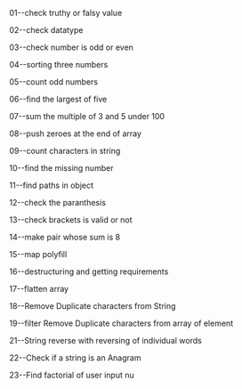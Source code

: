 01--check truthy or falsy value


02--check datatype


03--check number is odd or even


04--sorting three numbers


05--count odd numbers


06--find the largest of five


07--sum the multiple of 3 and 5 under 100


08--push zeroes at the end of array


09--count characters in string


10--find the missing number


11--find paths in object


12--check the paranthesis


13--check brackets is valid or not


14--make pair whose sum is 8


15--map polyfill


16--destructuring and getting requirements


17--flatten array


18--Remove Duplicate characters from String


19--filter Remove Duplicate characters from array of element


21--String reverse with reversing of individual words



22--Check if a string is an Anagram


23--Find factorial of user input nu
